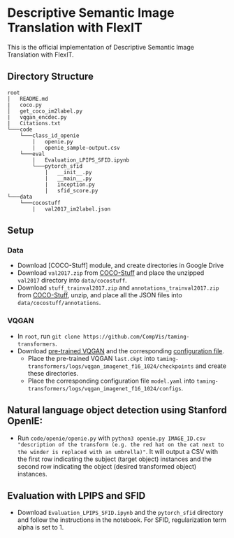 # Descriptive Semantic Image Translation with FlexIT

This is the official implementation of Descriptive Semantic Image Translation with FlexIT.

## Directory Structure

```
root
│   README.md
|   coco.py
│   get_coco_im2label.py
|   vqgan_encdec.py
|   Citations.txt
└───code
    └───class_id_openie
        |   openie.py
        |   openie_sample-output.csv
    └───eval
        |   Evaluation_LPIPS_SFID.ipynb
        └───pytorch_sfid
            |   __init__.py
            |   __main__.py
            |   inception.py
            |   sfid_score.py
└───data
    └───cocostuff
        |   val2017_im2label.json
```

## Setup

### Data

- Download [COCO-Stuff] module, and create directories in Google Drive
- Download `val2017.zip` from [COCO-Stuff](https://github.com/nightrome/cocostuff) and place the unzipped `val2017` directory into `data/cocostuff`.
- Download `stuff_trainval2017.zip` and `annotations_trainval2017.zip` from [COCO-Stuff](https://github.com/nightrome/cocostuff), unzip, and place all the JSON files into `data/cocostuff/annotations`.

### VQGAN

- In `root`, run `git clone https://github.com/CompVis/taming-transformers`. 
- Download [pre-trained VQGAN](https://heibox.uni-heidelberg.de/f/140747ba53464f49b476/?dl=1) and the corresponding [configuration file](https://heibox.uni-heidelberg.de/f/6ecf2af6c658432c8298/?dl=1).
   - Place the pre-trained VQGAN `last.ckpt` into `taming-transformers/logs/vqgan_imagenet_f16_1024/checkpoints` and create these directories.
   - Place the corresponding configuration file `model.yaml` into `taming-transformers/logs/vqgan_imagenet_f16_1024/configs`.

## Natural language object detection using Stanford OpenIE:
- Run `code/openie/openie.py` with `python3 openie.py IMAGE_ID.csv "description of the transform (e.g. the red hat on the cat next to the winder is replaced with an umbrella)"`. It will output a CSV with the first row indicating the subject (target object) instances and the second row indicating the object (desired transformed object) instances.

## Evaluation with LPIPS and SFID
- Download `Evaluation_LPIPS_SFID.ipynb` and the `pytorch_sfid` directory and follow the instructions in the notebook. For SFID, regularization term alpha is set to 1.
